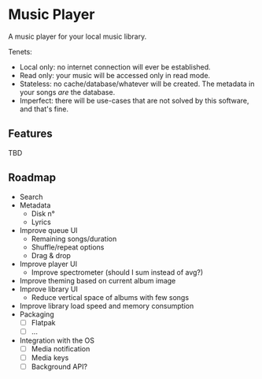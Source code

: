 # Music Player

A music player for your local music library.

Tenets:
 - Local only: no internet connection will ever be established.
 - Read only: your music will be accessed only in read mode.
 - Stateless: no cache/database/whatever will be created. The metadata in your songs _are_ the database.
 - Imperfect: there will be use-cases that are not solved by this software, and that's fine.

## Features

TBD

## Roadmap

- Search
- Metadata
  - Disk n°
  - Lyrics
- Improve queue UI
  - Remaining songs/duration
  - Shuffle/repeat options
  - Drag & drop
- Improve player UI
  - Improve spectrometer (should I sum instead of avg?)
- Improve theming based on current album image
- Improve library UI
  - Reduce vertical space of albums with few songs
- Improve library load speed and memory consumption
- Packaging
  - [ ] Flatpak
  - [ ] ...
- Integration with the OS
  - [ ] Media notification
  - [ ] Media keys
  - [ ] Background API?
